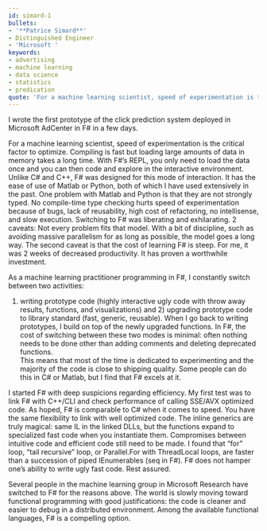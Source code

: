 ```yaml
---
id: simard-1
bullets:
- '**Patrice Simard**'
- Distinguished Engineer
- 'Microsoft '
keywords:
- advertising
- machine learning
- data science
- statistics
- predication
quote: 'For a machine learning scientist, speed of experimentation is the critical factor to optimize.  '
---
```

I wrote the first prototype of the click prediction system deployed in Microsoft AdCenter in F# in a few days.  

For a machine learning scientist, speed of experimentation is the critical factor to optimize.  Compiling is
fast but loading large amounts of data in memory takes a long time.  With F#’s REPL, you only need to load the
data once and you can then code and explore in the interactive environment.  Unlike C# and C++, F# was designed
for this mode of interaction.  It has the ease of use of Matlab or Python, both of which I have used extensively
in the past. One problem with Matlab and Python is that they are not strongly typed.  No compile-time type
checking hurts speed of experimentation because of bugs, lack of reusability, high cost of refactoring, no
intellisense, and slow execution.  Switching to F# was liberating and exhilarating.  2 caveats: Not every
problem fits that model.  With a bit of discipline, such as avoiding massive parallelism for as long as
possible, the model goes a long way.  The second caveat is that the cost of learning F# is steep.  For me, it
was 2 weeks of decreased productivity. It has proven a worthwhile investment.

As a machine learning practitioner programming in F#, I constantly switch between two activities:

1) writing prototype code (highly interactive ugly code with throw away results, functions, and visualizations)
and 2) upgrading prototype code to library standard (fast, generic, reusable).  When I go back to writing
prototypes, I build on top of the newly upgraded functions.  In F#, the cost of switching between these two
modes is minimal: often nothing needs to be done other than adding comments and deleting deprecated functions.  
This means that most of the time is dedicated to experimenting and the majority of the code is close to shipping
quality.  Some people can do this in C# or Matlab, but I find that F# excels at it.

I started F# with deep suspicions regarding efficiency.  My first test was to link F# with C++/CLI and
check performance of calling SSE/AVX optimized code.  As hoped, F# is comparable to C# when it comes to
speed.  You have the same flexibility to link with well optimized code.  The inline generics are truly
magical: same IL in the linked DLLs, but the functions expand to specialized fast code when you instantiate
them.  Compromises between intuitive code and efficient code still need to be made. I found that “for” loop,
“tail recursive” loop, or Parallel.For with ThreadLocal loops, are faster than a succession of piped IEnumerables
(seq in F#).  F# does not hamper one’s ability to write ugly fast code.  Rest assured.

Several people in the machine learning group in Microsoft Research have switched to F# for the reasons
above.  The world is slowly moving toward functional programming with good justifications: the code is
cleaner and easier to debug in a distributed environment.  Among the available functional languages, F#
is a compelling option.
